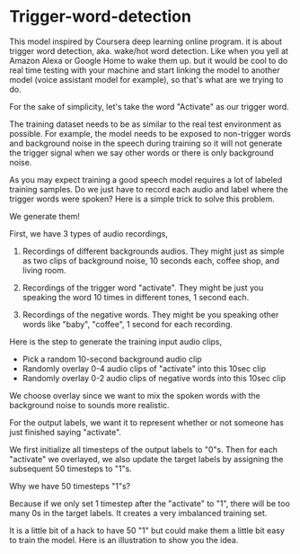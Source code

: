# Trigger-word-detection
This model inspired by Coursera deep learning online program. it is about trigger word detection, aka. wake/hot word detection. Like when you yell at Amazon Alexa or Google Home to wake them up. but it would be cool to do real time testing with your machine and start linking the model to another model (voice assistant model for example), so that's what are we trying to do.


For the sake of simplicity, let's take the word "Activate" as our trigger word. 

The training dataset needs to be as similar to the real test environment as possible. For example, the model needs to be exposed to non-trigger words and background noise in the speech during training so it will not generate the trigger signal when we say other words or there is only background noise.

As you may expect training a good speech model requires a lot of labeled training samples. Do we just have to record each audio and label where the trigger words were spoken? Here is a simple trick to solve this problem.

We generate them!

First, we have 3 types of audio recordings,

1. Recordings of different backgrounds audios. They might just as simple as two clips of background noise, 10 seconds each, coffee shop, and living room.

2. Recordings of the trigger word "activate". They might be just you speaking the word 10 times in different tones, 1 second each.

3. Recordings of the negative words. They might be you speaking other words like "baby", "coffee", 1 second for each recording.

Here is the step to generate the training input audio clips,

- Pick a random 10-second background audio clip 
- Randomly overlay 0-4 audio clips of "activate" into this 10sec clip
- Randomly overlay 0-2 audio clips of negative words into this 10sec clip

We choose overlay since we want to mix the spoken words with the background noise to sounds more realistic.

For the output labels, we want it to represent whether or not someone has just finished saying "activate".

We first initialize all timesteps of the output labels to "0"s. Then for each "activate" we overlayed, we also update the target labels by assigning the subsequent 50 timesteps to "1"s.

Why we have 50 timesteps "1"s?

Because if we only set 1 timestep after the "activate" to "1", there will be too many 0s in the target labels. It creates a very imbalanced training set.

It is a little bit of a hack to have 50 "1" but could make them a little bit easy to train the model. Here is an illustration to show you the idea.
